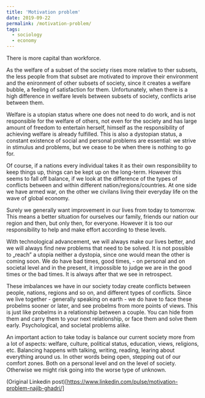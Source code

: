 ```yaml
---
title: 'Motivation problem'
date: 2019-09-22
permalink: /motivation-problem/
tags:
  - sociology
  - economy
---
```


There is more capital than workforce.


As the welfare of a subset of the society rises more relative to ther subsets, the less people from that subset are motivated to improve their environment and the enironment of other subsets of society, since it creates a welfare bubble, a feeling of satisfaction for them. Unfortunately, when there is a high difference in welfare levels between subsets of society, conflicts arise between them.


Welfare is a utopian status where one does not need to do work, and is not responsible for the welfare of others, not even for the society and has large amount of freedom to entertain herself, himself as the responsibility of achieving welfare is already fulfilled. This is also a dystopian status, a constant existence of social and personal problems are essential: we strive in stimulus and problems, but we cease to be when there is nothing to go for.


Of course, if a nations every individual takes it as their own responsibility to keep things up, things can be kept up on the long-term. However this seems to fall off balance, if we look at the difference of the types of conflicts between and within different nation/regions/countries. At one side we have armed war, on the other we civilans living their everyday life on the wave of global economy.

Surely we generally want improvement in our lives from today to tomorrow. This means a better situation for ourselves our family, friends our nation our region and then, but only then, for everyone. However it is too our responsibility to help and make effort according to these levels.


With technological advancement, we will always make our lives better, and we will always find new problems that need to be solved. It is not possible to „reach” a utopia neither a dystopia, since one would mean the other is coming soon. We do have bad times, good times, - on personal and on societal level and in the present, it impossible to judge we are in the good times or the bad times. It is always after that we see in retrospect.


These imbalances we have in our society today create conflicts between people, nations, regions and so on, and different types of conflicts. Since we live together - generally speaking on earth - we do have to face these probelms sooner or later, and see probelms from more points of views. This is just like probelms in a relationship between a couple. You can hide from them and carry them to your next relationship, or face them and solve them early. Psychological, and societal problems alike.


An important action to take today is balance our current society more from a lot of aspects: welfare, culture, political status, education, views, religions, etc. Balancing happens with talking, writing, reading, learing about everything around us. In other words being open, stepping out of our comfort zones. Both on a personal level and on the level of society. Otherwise we might risk going into the worse type of unknown.


(Original Linkedin post)[https://www.linkedin.com/pulse/motivation-problem-najib-ghadri/]
